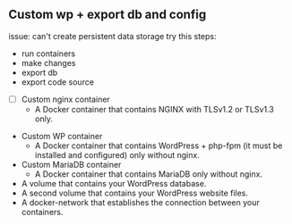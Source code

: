 ## Custom wp + export db and config
issue: can't create persistent data storage 
try this steps:
- run containers
- make changes
- export db
- export code source





- [ ] Custom nginx container
  - A Docker container that contains NGINX with TLSv1.2 or TLSv1.3 only.


- Custom WP container
  - A Docker container that contains WordPress + php-fpm (it must be installed and configured) only without nginx.
- Custom MariaDB container
  - A Docker container that contains MariaDB only without nginx.
- A volume that contains your WordPress database.
- A second volume that contains your WordPress website files.
- A docker-network that establishes the connection between your containers.